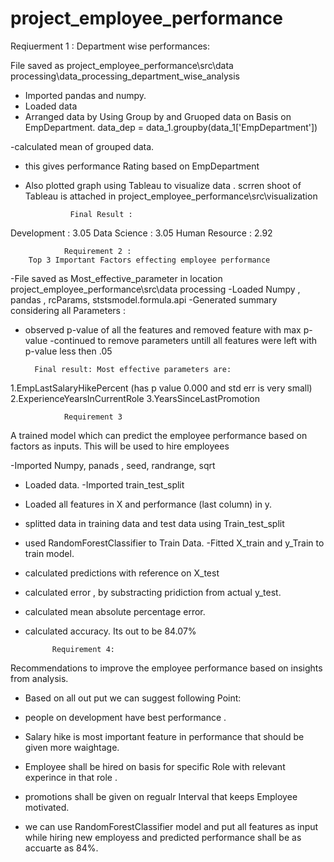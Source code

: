# project_employee_performance

Reqiuerment 1 : 
			Department wise performances:


File saved as project_employee_performance\src\data processing\data_processing_department_wise_analysis

- Imported pandas and numpy.
- Loaded data
- Arranged data by Using Group by and Gruoped data on Basis on EmpDepartment.
data_dep = data_1.groupby(data_1['EmpDepartment'])

-calculated  mean of grouped data.
- this gives performance Rating based on EmpDepartment

- Also plotted graph using Tableau to visualize data . scrren shoot of Tableau is attached in 
project_employee_performance\src\visualization

				Final Result :
Development : 3.05
Data Science : 3.05
Human Resource : 2.92



				Requirement 2 : 
		Top 3 Important Factors effecting employee performance
-File saved as Most_effective_parameter in location
project_employee_performance\src\data processing
-Loaded Numpy , pandas , rcParams, ststsmodel.formula.api
-Generated summary considering all Parameters :
- observed p-value of all the features and removed feature with max p- value
-continued to remove parameters untill all features were left with p-value less then .05
        
		Final result: Most effective parameters are:
1.EmpLastSalaryHikePercent (has p value 0.000 and std err is very small) 
2.ExperienceYearsInCurrentRole 
3.YearsSinceLastPromotion 



				Requirement 3
A trained model which can predict the employee performance based on factors as inputs. 
This will be used to hire employees
 
-Imported Numpy, panads , seed, randrange, sqrt
- Loaded data.
-Imported train_test_split
- Loaded all features in X and performance (last column) in y.
- splitted data in training data and test data using Train_test_split
- used RandomForestClassifier to Train Data.
-Fitted X_train and y_Train to train model.
- calculated predictions with reference on X_test
- calculated error , by substracting pridiction from actual y_test.
- calculated mean absolute percentage error.
- calculated accuracy.
Its out to be 84.07%


			Requirement 4:
Recommendations to improve the employee performance based on insights from analysis.

- Based on all out put we can suggest following Point:

- people on development have best performance .
- Salary hike is most important feature in performance that should be given more waightage.
- Employee shall be hired on basis for specific Role with relevant experince in that role .
- promotions shall be given on regualr Interval that keeps Employee motivated.
- we can use RandomForestClassifier model and put all features as input while hiring new employess and predicted performance shall be as accuarte as 84%.
